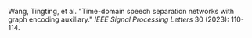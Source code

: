 Wang, Tingting, et al. "Time-domain speech separation networks with graph encoding auxiliary." _IEEE Signal Processing Letters_ 30 (2023): 110-114.